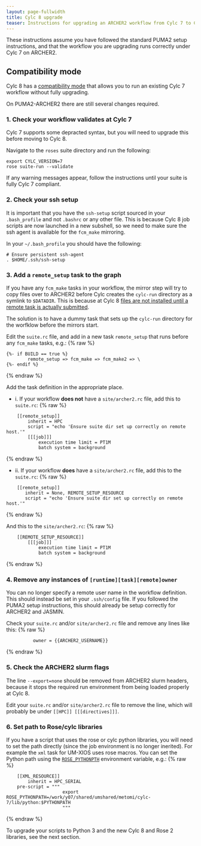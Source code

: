 ```yaml
---
layout: page-fullwidth
title: Cylc 8 upgrade
teaser: Instructions for upgrading an ARCHER2 workflow from Cylc 7 to Cylc 8. 
---
```


These instructions assume you have followed the standard PUMA2 setup instructions, 
and that the workflow you are upgrading runs correctly under Cylc 7 on ARCHER2. 

## Compatibility mode

Cylc 8 has a [compatibility mode](https://cylc.github.io/cylc-doc/stable/html/7-to-8/major-changes/compatibility-mode.html#cylc-7-compat-mode)
that allows you to run an existing Cylc 7 workflow without fully upgrading. 

On PUMA2-ARCHER2 there are still several changes required. 

### 1. Check your workflow validates at Cylc 7

Cylc 7 supports some depracted syntax, but you will need to upgrade this before moving to Cylc 8. 

Navigate to the `roses` suite directory and run the following: 
```
export CYLC_VERSION=7
rose suite-run --validate 
```

If any warning messages appear, follow the instructions until your suite is fully Cylc 7 compliant.

### 2. Check your ssh setup 

It is important that you have the `ssh-setup` script sourced in your `.bash_profile` and not `.bashrc` or any other file. 
This is because Cylc 8 job scripts are now launched in a new subshell, 
so we need to make sure the ssh agent is available for the `fcm_make` mirroring. 

In your `~/.bash_profile` you should have the following: 
```
# Ensure persistent ssh-agent
. $HOME/.ssh/ssh-setup
```

### 3. Add a `remote_setup` task to the graph

If you have any `fcm_make` tasks in your workflow, the mirror step will try to copy files over to ARCHER2 
before Cylc creates the `cylc-run` directory as a symlink to `$DATADIR`. 
This is because at Cylc 8 [files are not installed until a remote task is actually submitted](https://cylc.github.io/cylc-doc/stable/html/7-to-8/major-changes/cylc-install.html#remote-installation). 

The solution is to have a dummy task that sets up the `cylc-run` directory for the worfklow before the mirrors start.

Edit the `suite.rc` file, and add in a new task `remote_setup` that runs before any `fcm_make` tasks, e.g.: 
{% raw %}
~~~
{%- if BUILD == true %}
        remote_setup => fcm_make => fcm_make2 => \ 
{%- endif %}
~~~
{% endraw %}

Add the task definition in the appropriate place. 
* i. If your workflow **does not** have a `site/archer2.rc` file, add this to `suite.rc`: 
{% raw %}
~~~
    [[remote_setup]]
        inherit = HPC
        script = "echo 'Ensure suite dir set up correctly on remote host.'"
        [[[job]]]
            execution time limit = PT1M
            batch system = background
~~~
{% endraw %}

* ii. If your workflow **does** have a  `site/archer2.rc` file, add this to the `suite.rc`: 
{% raw %}
~~~
    [[remote_setup]]
       inherit = None, REMOTE_SETUP_RESOURCE
       script = "echo 'Ensure suite dir set up correctly on remote host.'"
~~~
{% endraw %}

And this to the `site/archer2.rc`: 
{% raw %}
~~~
    [[REMOTE_SETUP_RESOURCE]]
        [[[job]]]
            execution time limit = PT1M
            batch system = background
~~~
{% endraw %}

### 4. Remove any instances of `[runtime][task][remote]owner`

You can no longer specify a remote user name in the workflow definition. 
This should instead be set in your `.ssh/config` file. 
If you followed the PUMA2 setup instructions, this should already be setup correctly for ARCHER2 and JASMIN. 

Check your `suite.rc` and/or `site/archer2.rc` file and remove any lines like this: 
{% raw %}
~~~
          owner = {{ARCHER2_USERNAME}}
~~~
{% endraw %}

### 5. Check the ARCHER2 slurm flags

The line `--export=none` should be removed from ARCHER2 slurm headers, 
because it stops the required run environment from being loaded properly at Cylc 8. 

Edit your `suite.rc` and/or `site/archer2.rc` file to remove the line, which will probably be under `[[HPC]] [[[directives]]]`.

### 6. Set path to Rose/cylc libraries

If you have a script that uses the rose or cylc python libraries, you will need to set the path directly (since the job environment is no longer inerited). For example the `xml` task for UM-XIOS uses rose macros. You can set the Python path using the [`ROSE_PYTHONPTH`](
https://cylc.discourse.group/t/rose-pythonpath/862) environment variable, e.g.: 
{% raw %}
~~~
    [[XML_RESOURCE]]
        inherit = HPC_SERIAL
	pre-script = """
                     export ROSE_PYTHONPATH=/work/y07/shared/umshared/metomi/cylc-7/lib/python:$PYTHONPATH
                     """
~~~
{% endraw %}

To upgrade your scripts to Python 3 and the new Cylc 8 and Rose 2 libraries, see the next section. 
